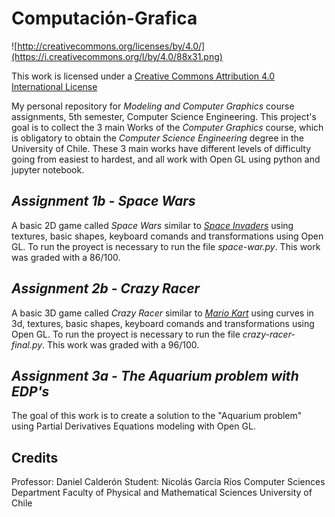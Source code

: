 Computación-Grafica
=============

![http://creativecommons.org/licenses/by/4.0/](https://i.creativecommons.org/l/by/4.0/88x31.png)

This work is licensed under a 
[Creative Commons Attribution 4.0 International License](http://creativecommons.org/licenses/by/4.0/)

My personal repository for _Modeling and Computer Graphics_ course assignments, 5th semester, Computer Science Engineering. This project's goal is to collect the 3 main Works of the _Computer Graphics_ course, which is obligatory to obtain the _Computer Science Engineering_ degree in the University of Chile. These 3 main works have different levels of difficulty going from easiest to hardest, and all work with Open GL using python and jupyter notebook.

_Assignment 1b - Space Wars_
---
A basic 2D game called _Space Wars_ similar to [_Space Invaders_](https://en.wikipedia.org/wiki/Space_Invaders) using textures, basic shapes, keyboard comands and transformations using Open GL. To run the proyect is necessary to run the file _space-war.py_.
This work was graded with a 86/100.

_Assignment 2b - Crazy Racer_
---
A basic 3D game called _Crazy Racer_ similar to [_Mario Kart_](https://en.wikipedia.org/wiki/Mario_Kart) using curves in 3d, textures, basic shapes, keyboard comands and transformations using Open GL. To run the proyect is necessary to run the file _crazy-racer-final.py_.
This work was graded with a 96/100.

_Assignment 3a - The Aquarium problem with EDP's_
---
The goal of this work is to create a solution to the "Aquarium problem" using Partial Derivatives Equations modeling with Open GL. 

Credits
-------
Professor: Daniel Calderón
Student: Nicolás García Ríos
Computer Sciences Department
Faculty of Physical and Mathematical Sciences
University of Chile
